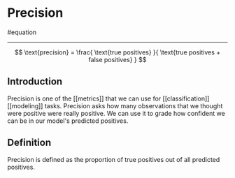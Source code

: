 # Precision
#equation 

---
$$
\text{precision} = \frac{ \text{true positives} }{ \text{true positives + false positives} }
$$

## Introduction
Precision is one of the [[metrics]] that we can use for [[classification]] [[modeling]] tasks. Precision asks how many observations that we thought were positive were really positive. We can use it to grade how confident we can be in our model's predicted positives.

## Definition
Precision is defined as the proportion of true positives out of all predicted positives. 